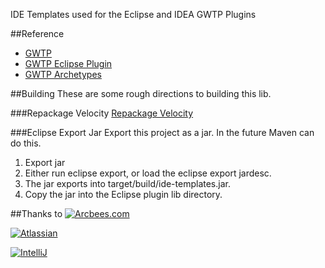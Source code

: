 IDE Templates used for the Eclipse and IDEA GWTP Plugins

##Reference
* [GWTP](https://github.com/ArcBees/GWTP)
* [GWTP Eclipse Plugin](https://github.com/ArcBees/gwtp-eclipse-plugin)
* [GWTP Archetypes](https://github.com/ArcBees/ArcBees-tools/tree/master/archetypes)

##Building
These are some rough directions to building this lib. 

###Repackage Velocity
[Repackage Velocity](repackage/README.md)

###Eclipse Export Jar
Export this project as a jar. In the future Maven can do this. 

1. Export jar
2. Either run eclipse export, or load the eclipse export jardesc.
3. The jar exports into target/build/ide-templates.jar.
4. Copy the jar into the Eclipse plugin lib directory. 

##Thanks to
[![Arcbees.com](http://i.imgur.com/HDf1qfq.png)](http://arcbees.com)

[![Atlassian](http://i.imgur.com/BKkj8Rg.png)](https://www.atlassian.com/)

[![IntelliJ](https://lh6.googleusercontent.com/--QIIJfKrjSk/UJJ6X-UohII/AAAAAAAAAVM/cOW7EjnH778/s800/banner_IDEA.png)](http://www.jetbrains.com/idea/index.html)
